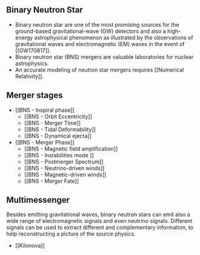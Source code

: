 ##  Binary Neutron Star

- Binary neutron star are one of the most promising sources for the ground-based gravitational-wave (GW) detectors and also a high-energy astrophysical phenomenon as illustrated by the observations of gravitational waves and electromagnetic (EM) waves in the event of [[GW170817]].
- Binary neutron star (BNS) mergers are valuable laboratories for nuclear astrophysics.
- An accurate modeling of neutron star mergers requires [[Numerical Relativity]].

## Merger stages

- [[BNS - Inspiral phase]]
	- [[BNS - Orbit Eccentricity]]
	- [[BNS - Merger TIme]]
	- [[BNS - Tidal Deformability]]
	- [[BNS - Dynamical ejecta]]
- [[BNS - Merger Phase]]
	- [[BNS - Magnetic field amplification]]
	- [[BNS - Instabilities mode ]]
	- [[BNS - Postmerger Spectrum]]
	- [[BNS - Neutrino-driven winds]]
	- [[BNS - Magnetic-driven winds]]
	- [[BNS - Merger Fate]]

## Multimessenger

Besides emitting gravitational waves, binary neutron stars can emit also a wide range of electromagnetic signals and even neutrino signals. Different signals can be used to extract different and complementary information, to help reconstructing a picture of the source physics.

- [[Kilonova]]